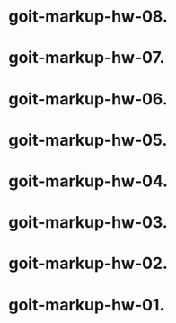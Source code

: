 # goit-markup-hw-08.

# goit-markup-hw-07.

# goit-markup-hw-06.

# goit-markup-hw-05.

# goit-markup-hw-04.

# goit-markup-hw-03.

# goit-markup-hw-02.

# goit-markup-hw-01.
